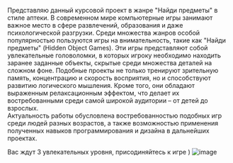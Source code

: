 Представляю данный курсовой проект в жанре "Найди предметы" в стиле аптеки.
В современном мире компьютерные игры занимают важное место в сфере развлечений, образования и даже психологической разгрузки. Среди множества жанров особой популярностью пользуются игры на внимательность, такие как "Найди предметы" (Hidden Object Games). 
Эти игры представляют собой увлекательные головоломки, в которых игроку необходимо находить заранее заданные объекты, скрытые среди множества деталей на сложном фоне. Подобные проекты не только тренируют зрительную память, концентрацию и скорость восприятия, но и способствуют развитию логического мышления. Кроме того, они обладают выраженным релаксационным эффектом, что делает их востребованными среди самой широкой аудитории – от детей до взрослых.      
Актуальность работы обусловлена востребованностью подобных игр среди людей разных возрастов, а также возможностью применения полученных навыков программирования и дизайна в дальнейших проектах. 


Вас ждут 3 увлекательных уровня, присодиняйтесь к игре )
![image](https://github.com/user-attachments/assets/bd6ca1c0-faa7-45db-b877-bd0320ad1be5)
